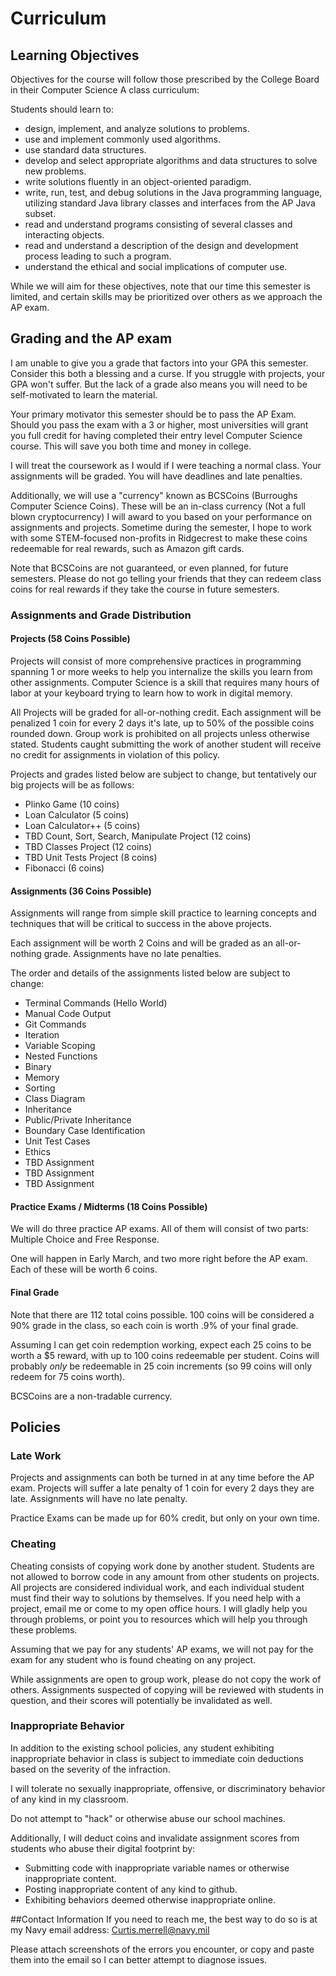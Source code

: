 # Curriculum

## Learning Objectives
Objectives for the course will follow those prescribed by the College Board in their Computer Science A class curriculum:

Students should learn to:
* design, implement, and analyze solutions to problems.
* use and implement commonly used algorithms.
* use standard data structures.
* develop and select appropriate algorithms and data structures to solve new problems.
* write solutions fluently in an object-oriented paradigm.
* write, run, test, and debug solutions in the Java programming language, utilizing standard Java library classes and interfaces from the AP Java subset.
* read and understand programs consisting of several classes and interacting objects.
* read and understand a description of the design and development process leading to such a program.
* understand the ethical and social implications of computer use.

While we will aim for these objectives, note that our time this semester is limited, and certain skills may be prioritized over others as we approach the AP exam.

## Grading and the AP exam
I am unable to give you a grade that factors into your GPA this semester. Consider this both a blessing and a curse. If you struggle with projects, your GPA won't suffer. But the lack of a grade also means you will need to be self-motivated to learn the material.

Your primary motivator this semester should be to pass the AP Exam. Should you pass the exam with a 3 or higher, most universities will grant you full credit for having completed their entry level Computer Science course. This will save you both time and money in college.

I will treat the coursework as I would if I were teaching a normal class. Your assignments will be graded. You will have deadlines and late penalties.

Additionally, we will use a "currency" known as BCSCoins (Burroughs Computer Science Coins). These will be an in-class currency (Not a full blown cryptocurrency) I will award to you based on your performance on assignments and projects. Sometime during the semester, I hope to work with some STEM-focused non-profits in Ridgecrest to make these coins redeemable for real rewards, such as Amazon gift cards.

Note that BCSCoins are not guaranteed, or even planned, for future semesters. Please do not go telling your friends that they can redeem class coins for real rewards if they take the course in future semesters.

### Assignments and Grade Distribution

#### Projects (58 Coins Possible)
Projects will consist of more comprehensive practices in programming spanning 1 or more weeks to help you internalize the skills you learn from other assignments. Computer Science is a skill that requires many hours of labor at your keyboard trying to learn how to work in digital memory.

All Projects will be graded for all-or-nothing credit. Each assignment will be penalized 1 coin for every 2 days it's late, up to 50% of the possible coins rounded down. Group work is prohibited on all projects unless otherwise stated. Students caught submitting the work of another student will receive no credit for assignments in violation of this policy.

Projects and grades listed below are subject to change, but tentatively our big projects will be as follows:

* Plinko Game (10 coins)
* Loan Calculator (5 coins)
* Loan Calculator++ (5 coins)
* TBD Count, Sort, Search, Manipulate Project (12 coins)
* TBD Classes Project (12 coins)
* TBD Unit Tests Project (8 coins)
* Fibonacci (6 coins)

#### Assignments (36 Coins Possible)
Assignments will range from simple skill practice to learning concepts and techniques that will be critical to success in the above projects.

Each assignment will be worth 2 Coins and will be graded as an all-or-nothing grade. Assignments have no late penalties.

The order and details of the assignments listed below are subject to change:

* Terminal Commands (Hello World)
* Manual Code Output
* Git Commands
* Iteration
* Variable Scoping
* Nested Functions
* Binary
* Memory
* Sorting
* Class Diagram
* Inheritance
* Public/Private Inheritance
* Boundary Case Identification
* Unit Test Cases
* Ethics
* TBD Assignment
* TBD Assignment
* TBD Assignment

#### Practice Exams / Midterms (18 Coins Possible)
We will do three practice AP exams. All of them will consist of two parts: Multiple Choice and Free Response.

One will happen in Early March, and two more right before the AP exam. Each of these will be worth 6 coins.

#### Final Grade
Note that there are 112 total coins possible. 100 coins will be considered a 90% grade in the class, so each coin is worth .9% of your final grade.

Assuming I can get coin redemption working, expect each 25 coins to be worth a $5 reward, with up to 100 coins redeemable per student. Coins will probably _only_ be redeemable in 25 coin increments (so 99 coins will only redeem for 75 coins worth).

BCSCoins are a non-tradable currency.

## Policies
### Late Work
Projects and assignments can both be turned in at any time before the AP exam. Projects will suffer a late penalty of 1 coin for every 2 days they are late. Assignments will have no late penalty.

Practice Exams can be made up for 60% credit, but only on your own time.

### Cheating
Cheating consists of copying work done by another student. Students are not allowed to borrow code in any amount from other students on projects. All projects are considered individual work, and each individual student must find their way to solutions by themselves. If you need help with a project, email me or come to my open office hours. I will gladly help you through problems, or point you to resources which will help you through these problems.

Assuming that we pay for any students' AP exams, we will not pay for the exam for any student who is found cheating on any project.

While assignments are open to group work, please do not copy the work of others. Assignments suspected of copying will be reviewed with students in question, and their scores will potentially be invalidated as well.

### Inappropriate Behavior
In addition to the existing school policies, any student exhibiting inappropriate behavior in class is subject to immediate coin deductions based on the severity of the infraction.

I will tolerate no sexually inappropriate, offensive, or discriminatory behavior of any kind in my classroom.

Do not attempt to "hack" or otherwise abuse our school machines.

Additionally, I will deduct coins and invalidate assignment scores from students who abuse their digital footprint by:
* Submitting code with inappropriate variable names or otherwise inappropriate content.
* Posting inappropriate content of any kind to github.
* Exhibiting behaviors deemed otherwise inappropriate online.


##Contact Information
If you need to reach me, the best way to do so is at my Navy email address:
Curtis.merrell@navy.mil

Please attach screenshots of the errors you encounter, or copy and paste them into the email so I can better attempt to diagnose issues.
